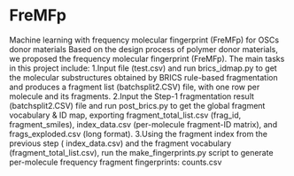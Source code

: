 # FreMFp
Machine learning with frequency molecular fingerprint (FreMFp) for OSCs donor materials
Based on the design process of polymer donor materials, we proposed the frequency molecular fingerprint (FreMFp).
The main tasks in this project include:
1.Input file (test.csv) and run brics_idmap.py to get the molecular substructures obtained by BRICS rule-based fragmentation and produces a fragment list (batchsplit2.CSV) file, with one row per    molecule and its fragments. 
2.Input the Step-1 fragmentation result (batchsplit2.CSV) file and run post_brics.py to get the global fragment vocabulary & ID map, exporting fragment_total_list.csv (frag_id, fragment_smiles),    index_data.csv (per-molecule fragment-ID matrix), and frags_exploded.csv (long format).
 3.Using the fragment index from the previous step ( index_data.csv) and the fragment vocabulary (fragment_total_list.csv), run the make_fingerprints.py script to generate per-molecule frequency     fragment fingerprints: counts.csv


  
  
 
